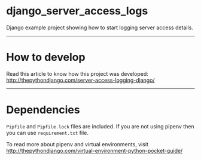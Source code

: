 # django_server_access_logs


Django example project showing how to start logging server access details.

-------------------------------

# How to develop


Read this article to know how this project was developed:
http://thepythondjango.com/server-access-logging-django/ ‎

-------------------------------

# Dependencies


`Pipfile` and `Pipfile.lock` files are included. If you are not using pipenv then you can use `requirement.txt` file.

To read more about pipenv and virtual environments, visit http://thepythondjango.com/virtual-environment-python-pocket-guide/

